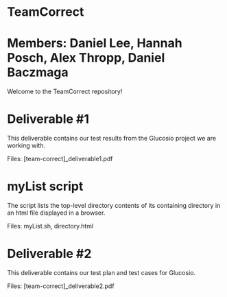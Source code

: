 # TeamCorrect
# Members: Daniel Lee, Hannah Posch, Alex Thropp, Daniel Baczmaga

Welcome to the TeamCorrect repository!

# Deliverable #1
This deliverable contains our test results from the Glucosio project we are working with.

Files:
[team-correct]_deliverable1.pdf

# myList script
The script  lists the top-level directory contents of its containing directory in an html file displayed in a browser.

Files:
myList.sh,
directory.html

# Deliverable #2
This deliverable contains our test plan and test cases for Glucosio.

Files:
[team-correct]_deliverable2.pdf




